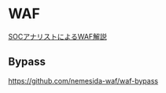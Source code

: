 # WAF

[SOCアナリストによるWAF解説](https://www.mbsd.jp/research/20210927/about-waf/)

## Bypass

https://github.com/nemesida-waf/waf-bypass
